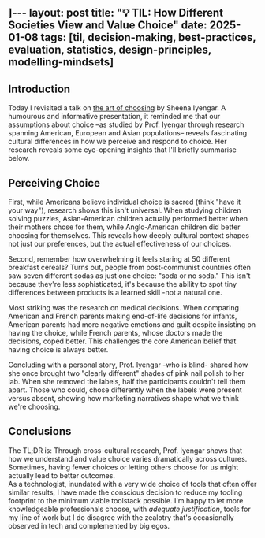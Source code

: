 ]---
layout: post
title: "💡 TIL: How Different Societies View and Value Choice"
date: 2025-01-08
tags: [til, decision-making, best-practices, evaluation, statistics, design-principles, modelling-mindsets]
---
<!--more-->

## Introduction
Today I revisited a talk on [the art of choosing](https://www.youtube.com/watch?v=lDq9-QxvsNU) by Sheena Iyengar. A humourous and informative presentation, it reminded me that our assumptions about choice –as studied by Prof. Iyengar through research spanning American, European and Asian populations– reveals fascinating cultural differences in how we perceive and respond to choice. Her research reveals some eye-opening insights that I'll briefly summarise below.

## Perceiving Choice 
First, while Americans believe individual choice is sacred (think "have it your way"), research shows this isn't universal. When studying children solving puzzles, Asian-American children actually performed better when their mothers chose for them, while Anglo-American children did better choosing for themselves. This reveals how deeply cultural context shapes not just our preferences, but the actual effectiveness of our choices.

Second, remember how overwhelming it feels staring at 50 different breakfast cereals? Turns out, people from post-communist countries often saw seven different sodas as just one choice: "soda or no soda." This isn't because they're less sophisticated, it's because the ability to spot tiny differences between products is a learned skill -not a natural one.

Most striking was the research on medical decisions. When comparing American and French parents making end-of-life decisions for infants, American parents had more negative emotions and guilt despite insisting on having the choice, while French parents, whose doctors made the decisions, coped better. This challenges the core American belief that having choice is always better.

Concluding with a personal story, Prof. Iyengar -who is blind- shared how she once brought two "clearly different" shades of pink nail polish to her lab. When she removed the labels, half the participants couldn't tell them apart. Those who could, chose differently when the labels were present versus absent, showing how marketing narratives shape what we think we're choosing.

## Conclusions
The TL;DR is: Through cross-cultural research, Prof. Iyengar shows that how we understand and value choice varies dramatically across cultures. Sometimes, having fewer choices or letting others choose for us might actually lead to better outcomes.   
As a technologist, inundated with a very wide choice of tools that often offer similar results, I have made the conscious decision to reduce my tooling footprint to the minimum viable toolstack possible. I'm happy to let more knowledgeable professionals choose, with _adequate justification_, tools for my line of work but I do disagree with the zealotry that's occasionally observed in tech and complemented by big egos. 
